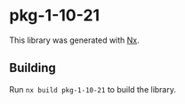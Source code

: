 # pkg-1-10-21

This library was generated with [Nx](https://nx.dev).

## Building

Run `nx build pkg-1-10-21` to build the library.
